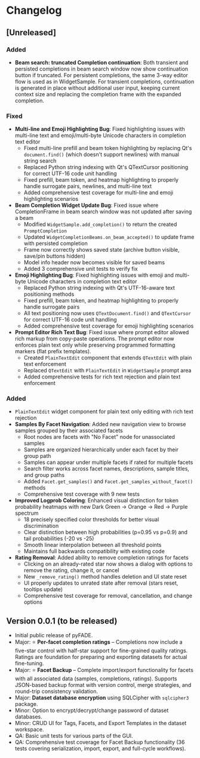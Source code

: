 # Changelog

## [Unreleased]

### Added
- **Beam search: truncated Completion continuation**: Both transient and persisted completions in beam search window now show continuation button if truncated. For persistent completions, the same 3-way editor flow is used as in WidgetSample. For transient completions, continuation is generated in place without additional user input, keeping current context size and replacing the completion frame with the expanded completion.

### Fixed
- **Multi-line and Emoji Highlighting Bug**: Fixed highlighting issues with multi-line text and emoji/multi-byte Unicode characters in completion text editor
  - Fixed multi-line prefill and beam token highlighting by replacing Qt's `document.find()` (which doesn't support newlines) with manual string search
  - Replaced Python string indexing with Qt's QTextCursor positioning for correct UTF-16 code unit handling
  - Fixed prefill, beam token, and heatmap highlighting to properly handle surrogate pairs, newlines, and multi-line text
  - Added comprehensive test coverage for multi-line and emoji highlighting scenarios
- **Beam Completion Widget Update Bug**: Fixed issue where CompletionFrame in beam search window was not updated after saving a beam
  - Modified `WidgetSample.add_completion()` to return the created `PromptCompletion`
  - Updated `WidgetCompletionBeams.on_beam_accepted()` to update frame with persisted completion
  - Frame now correctly shows saved state (archive button visible, save/pin buttons hidden)
  - Model info header now becomes visible for saved beams
  - Added 3 comprehensive unit tests to verify fix
- **Emoji Highlighting Bug**: Fixed highlighting issues with emoji and multi-byte Unicode characters in completion text editor
  - Replaced Python string indexing with Qt's UTF-16-aware text positioning methods
  - Fixed prefill, beam token, and heatmap highlighting to properly handle surrogate pairs
  - All text positioning now uses `QTextDocument.find()` and `QTextCursor` for correct UTF-16 code unit handling
  - Added comprehensive test coverage for emoji highlighting scenarios
- **Prompt Editor Rich Text Bug**: Fixed issue where prompt editor allowed rich markup from copy-paste operations. The prompt editor now enforces plain text only while preserving programmed formatting markers (flat prefix templates).
  - Created `PlainTextEdit` component that extends `QTextEdit` with plain text enforcement
  - Replaced `QTextEdit` with `PlainTextEdit` in `WidgetSample` prompt area
  - Added comprehensive tests for rich text rejection and plain text enforcement

### Added
- `PlainTextEdit` widget component for plain text only editing with rich text rejection
- **Samples By Facet Navigation**: Added new navigation view to browse samples grouped by their associated facets
  - Root nodes are facets with "No Facet" node for unassociated samples
  - Samples are organized hierarchically under each facet by their group path
  - Samples can appear under multiple facets if rated for multiple facets
  - Search filter works across facet names, descriptions, sample titles, and group paths
  - Added `Facet.get_samples()` and `Facet.get_samples_without_facet()` methods
  - Comprehensive test coverage with 9 new tests
- **Improved Logprob Coloring**: Enhanced visual distinction for token probability heatmaps with new Dark Green → Orange → Red → Purple spectrum
  - 18 precisely specified color thresholds for better visual discrimination
  - Clear distinction between high probabilities (p=0.95 vs p=0.9) and tail probabilities (-20 vs -25)
  - Smooth linear interpolation between all threshold points
  - Maintains full backwards compatibility with existing code
- **Rating Removal**: Added ability to remove completion ratings for facets
  - Clicking on an already-rated star now shows a dialog with options to remove the rating, change it, or cancel
  - New `_remove_rating()` method handles deletion and UI state reset
  - UI properly updates to unrated state after removal (stars reset, tooltips update)
  - Comprehensive test coverage for removal, cancellation, and change options

## Version 0.0.1 (to be released)

- Initial public release of pyFADE.
- Major: ⭐ **Per-facet completion ratings** – Completions now include a five-star control with half-star support for fine-grained quality ratings. Ratings are foundation for preparing and exporting datasets for actual fine-tuning.
- Major: ⭐ **Facet Backup** – Complete import/export functionality for facets with all associated data (samples, completions, ratings). Supports JSON-based backup format with version control, merge strategies, and round-trip consistency validation.
- Major: **Dataset database encryption** using SQLCipher with `sqlcipher3` package.
- Minor: Option to encrypt/decrypt/change password of dataset databases.
- Minor: CRUD UI for Tags, Facets, and Export Templates in the dataset workspace.
- QA: Basic unit tests for various parts of the GUI.
- QA: Comprehensive test coverage for Facet Backup functionality (36 tests covering serialization, import, export, and full-cycle workflows).

